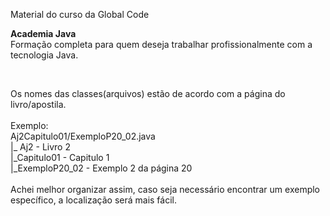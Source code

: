 <p>Material do curso da Global Code</p>
<p><strong>Academia Java<br /></strong>Forma&ccedil;&atilde;o completa para quem deseja trabalhar profissionalmente com a tecnologia Java.</p>
<p>&nbsp;</p>
<p>Os nomes das classes(arquivos) est&atilde;o de acordo com a p&aacute;gina do livro/apostila.<br /><br />Exemplo: <br />Aj2Capitulo01/ExemploP20_02.java<br />|_ Aj2 - Livro 2<br />|_Capitulo01 - Capitulo 1<br />|_ExemploP20_02 - Exemplo 2 da p&aacute;gina 20<br /><br />Achei melhor organizar assim, caso seja necess&aacute;rio encontrar um exemplo espec&iacute;fico, a localiza&ccedil;&atilde;o ser&aacute; mais f&aacute;cil.</p>